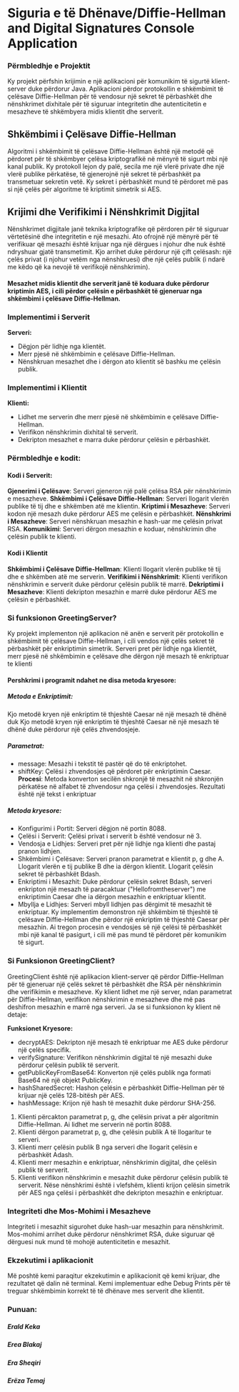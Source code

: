 
# Siguria e të Dhënave/Diffie-Hellman and Digital Signatures Console Application

### Përmbledhje e Projektit

Ky projekt përfshin krijimin e një aplikacioni për komunikim të sigurtë klient-server duke përdorur Java. Aplikacioni përdor protokollin e shkëmbimit të çelësave Diffie-Hellman për të vendosur një sekret të përbashkët dhe nënshkrimet dixhitale për të siguruar integritetin dhe autenticitetin e mesazheve të shkëmbyera midis klientit dhe serverit.

## Shkëmbimi i Çelësave Diffie-Hellman

Algoritmi i shkëmbimit të çelësave Diffie-Hellman është një metodë që përdoret për të shkëmbyer çelësa kriptografikë në mënyrë të sigurt mbi një kanal publik. Ky protokoll lejon dy palë, secila me një vlerë private dhe një vlerë publike përkatëse, të gjenerojnë një sekret të përbashkët pa transmetuar sekretin vetë. Ky sekret i përbashkët mund të përdoret më pas si një çelës për algoritme të kriptimit simetrik si AES.

## Krijimi dhe Verifikimi i Nënshkrimit Digjital

Nënshkrimet digjitale janë teknika kriptografike që përdoren për të siguruar vërtetësinë dhe integritetin e një mesazhi. Ato ofrojnë një mënyrë për të verifikuar që mesazhi është krijuar nga një dërgues i njohur dhe nuk është ndryshuar gjatë transmetimit. Kjo arrihet duke përdorur një çift çelësash: një çelës privat (i njohur vetëm nga nënshkruesi) dhe një çelës publik (i ndarë me këdo që ka nevojë të verifikojë nënshkrimin).

#### Mesazhet midis klientit dhe serverit janë të koduara duke përdorur kriptimin AES, i cili përdor çelësin e përbashkët të gjeneruar nga shkëmbimi i çelësave Diffie-Hellman.

### Implementimi i Serverit

**Serveri:**

- Dëgjon për lidhje nga klientët.
- Merr pjesë në shkëmbimin e çelësave Diffie-Hellman.
- Nënshkruan mesazhet dhe i dërgon ato klientit së bashku me çelësin publik.

### Implementimi i Klientit

**Klienti:**

- Lidhet me serverin dhe merr pjesë në shkëmbimin e çelësave Diffie-Hellman.
- Verifikon nënshkrimin dixhital të serverit.
- Dekripton mesazhet e marra duke përdorur çelësin e përbashkët.

### Përmbledhje e kodit:

#### Kodi i Serverit:

**Gjenerimi i Çelësave**: Serveri gjeneron një palë çelësa RSA për nënshkrimin e mesazheve.
**Shkëmbimi i Çelësave Diffie-Hellman**: Serveri llogarit vlerën publike të tij dhe e shkëmben atë me klientin.
**Kriptimi i Mesazheve**: Serveri kodon një mesazh duke përdorur AES me çelësin e përbashkët.
**Nënshkrimi i Mesazheve**: Serveri nënshkruan mesazhin e hash-uar me çelësin privat RSA.
**Komunikimi**: Serveri dërgon mesazhin e koduar, nënshkrimin dhe çelësin publik te klienti.

#### Kodi i Klientit

**Shkëmbimi i Çelësave Diffie-Hellman**: Klienti llogarit vlerën publike të tij dhe e shkëmben atë me serverin.
**Verifikimi i Nënshkrimit**: Klienti verifikon nënshkrimin e serverit duke përdorur çelësin publik të marrë.
**Dekriptimi i Mesazheve**: Klienti dekripton mesazhin e marrë duke përdorur AES me çelësin e përbashkët.


### Si funksionon GreetingServer?

Ky projekt implementon një aplikacion në anën e serverit për protokollin e shkëmbimit të çelësave Diffie-Hellman, 
i cili vendos një çelës sekret të përbashkët për enkriptimin simetrik. Serveri pret për lidhje nga klientët, 
merr pjesë në shkëmbimin e çelësave dhe dërgon një mesazh të enkriptuar te klienti



#### Pershkrimi i programit ndahet ne disa metoda kryesore:

##### Metoda e Enkriptimit:

Kjo metodë kryen një enkriptim të thjeshtë Caesar në një mesazh të dhënë duk Kjo metodë kryen një enkriptim të thjeshtë Caesar në një mesazh të dhënë duke përdorur një çelës zhvendosjeje.

##### Parametrat:

- message: Mesazhi i tekstit të pastër që do të enkriptohet.
- shiftKey: Çelësi i zhvendosjes që përdoret për enkriptimin Caesar.
**Procesi**: Metoda konverton secilën shkronjë të mesazhit në shkronjën përkatëse në alfabet të zhvendosur nga çelësi i zhvendosjes. Rezultati është një tekst i enkriptuar

##### Metoda kryesore:

- Konfigurimi i Portit: Serveri dëgjon në portin 8088.
- Çelësi i Serverit: Çelësi privat i serverit b është vendosur në 3.
- Vendosja e Lidhjes: Serveri pret për një lidhje nga klienti dhe pastaj pranon lidhjen.
- Shkëmbimi i Çelësave:
Serveri pranon parametrat e klientit p, g dhe A.
Llogarit vlerën e tij publike B dhe ia dërgon klientit.
Llogarit çelësin sekret të përbashkët Bdash.
- Enkriptimi i Mesazhit: Duke përdorur çelësin sekret Bdash, serveri enkripton një mesazh të paracaktuar ("Hellofromtheserver") me enkriptimin Caesar dhe ia dërgon mesazhin e enkriptuar klientit.
- Mbyllja e Lidhjes: Serveri mbyll lidhjen pas dërgimit të mesazhit të enkriptuar.
Ky implementim demonstron një shkëmbim të thjeshtë të çelësave Diffie-Hellman dhe përdor një enkriptim të thjeshtë Caesar për mesazhin. Ai tregon procesin e vendosjes së një çelësi të përbashkët mbi një kanal të pasigurt, i cili më pas mund të përdoret për komunikim të sigurt.

### Si Funksionon GreetingClient?

GreetingClient është një aplikacion klient-server që përdor Diffie-Hellman për të gjeneruar një çelës sekret të përbashkët dhe RSA për nënshkrimin dhe verifikimin e mesazheve. Ky klient lidhet me një server, ndan parametrat për Diffie-Hellman, verifikon nënshkrimin e mesazheve dhe më pas deshifron mesazhin e marrë nga serveri. Ja se si funksionon ky klient në detaje:

**Funksionet Kryesore:**

- decryptAES: Dekripton një mesazh të enkriptuar me AES duke përdorur një çelës specifik.
- verifySignature: Verifikon nënshkrimin digjital të një mesazhi duke përdorur çelësin publik të serverit.
- getPublicKeyFromBase64: Konverton një çelës publik nga formati Base64 në një objekt PublicKey.
- hashSharedSecret: Hashon çelësin e përbashkët Diffie-Hellman për të krijuar një çelës 128-bitësh për AES.
- hashMessage: Krijon një hash të mesazhit duke përdorur SHA-256.

1. Klienti përcakton parametrat p, g, dhe çelësin privat a për algoritmin Diffie-Hellman. Ai lidhet me serverin në portin 8088.
2. Klienti dërgon parametrat p, g, dhe çelësin publik A të llogaritur te serveri.
3. Klienti merr çelësin publik B nga serveri dhe llogarit çelësin e përbashkët Adash.
4. Klienti merr mesazhin e enkriptuar, nënshkrimin digjital, dhe çelësin publik të serverit.
5. Klienti verifikon nënshkrimin e mesazhit duke përdorur çelësin publik të serverit. Nëse nënshkrimi është i vlefshëm, klienti krijon çelësin simetrik për AES nga çelësi i përbashkët dhe dekripton mesazhin e enkriptuar.

### Integriteti dhe Mos-Mohimi i Mesazheve

Integriteti i mesazhit sigurohet duke hash-uar mesazhin para nënshkrimit. Mos-mohimi arrihet duke përdorur nënshkrimet RSA, duke siguruar që dërguesi nuk mund të mohojë autenticitetin e mesazhit.

### Ekzekutimi i aplikacionit

Më poshtë kemi paraqitur ekzekutimin e aplikacionit që kemi krijuar, dhe rezultatet që dalin në terminal. Kemi implementuar edhe Debug Prints për të treguar shkëmbimin korrekt të të dhënave mes serverit dhe klientit.




### Punuan:

##### _Erald Keka_

##### _Erea Blakaj_

##### _Era Sheqiri_

##### _Erëza Temaj_
